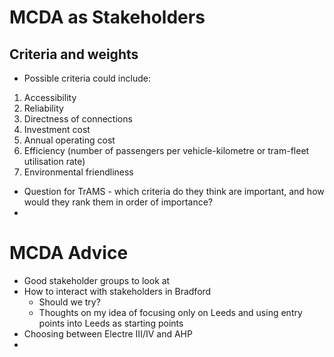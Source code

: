 # MCDA as Stakeholders
## Criteria and weights
- Possible criteria could include:
1. Accessibility
2. Reliability
3. Directness of connections
4. Investment cost
5. Annual operating cost
6. Efficiency (number of passengers per vehicle-kilometre or tram-fleet utilisation rate)
7. Environmental friendliness
- Question for TrAMS - which criteria do they think are important, and how would they rank them in order of importance?
- 
# MCDA Advice
- Good stakeholder groups to look at
- How to interact with stakeholders in Bradford
	- Should we try?
	- Thoughts on my idea of focusing only on Leeds and using entry points into Leeds as starting points
- Choosing between Electre III/IV and AHP
- 
